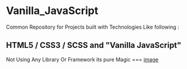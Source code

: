 # Vanilla_JavaScript

Common Repository for Projects built with Technologies Like following : 

## HTML5 / CSS3 / SCSS and "Vanilla JavaScript" 

Not Using Any Library Or Framework its pure Magic === [image](https://upload.wikimedia.org/wikipedia/commons/6/6a/JavaScript-logo.png)
